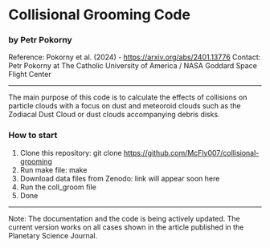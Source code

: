 # Collisional Grooming Code
### by Petr Pokorny

Reference: Pokorny et al. (2024) - https://arxiv.org/abs/2401.13776
Contact: Petr Pokorny at The Catholic University of America / NASA Goddard Space Flight Center

---

The main purpose of this code is to calculate the effects of collisions on particle clouds with a focus on dust and meteoroid clouds such as the Zodiacal Dust Cloud or dust clouds accompanying debris disks.

### How to start
1. Clone this repository: git clone https://github.com/McFly007/collisional-grooming
2. Run make file: make
3. Download data files from Zenodo: link will appear soon here
4. Run the coll_groom file
5. Done

---
Note: The documentation and the code is being actively updated. The current version works on all cases shown in the article published in the Planetary Science Journal. 


